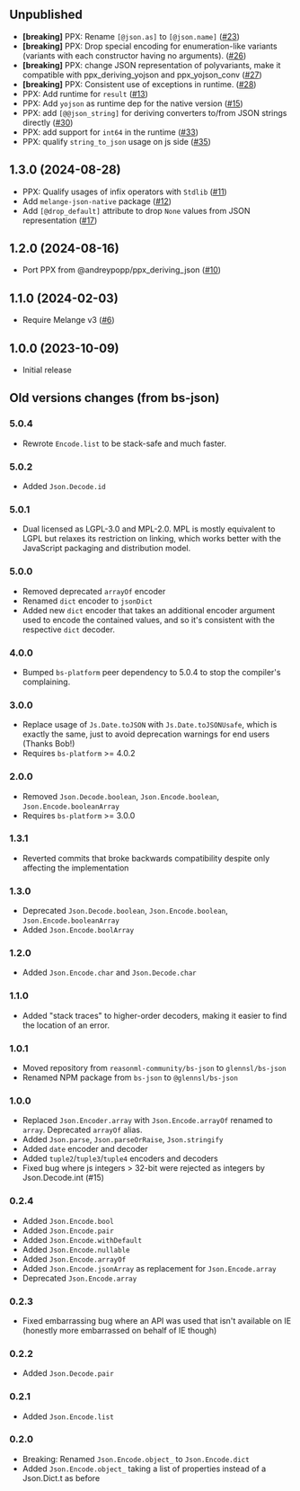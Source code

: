 ## Unpublished

- **[breaking]** PPX: Rename `[@json.as]` to `[@json.name]`
  ([#23](https://github.com/melange-community/melange-json/pull/23))
- **[breaking]** PPX: Drop special encoding for enumeration-like variants (variants with each
  constructor having no arguments).
  ([#26](https://github.com/melange-community/melange-json/pull/26))
- **[breaking]** PPX: change JSON representation of polyvariants, make it compatible with 
  ppx_deriving_yojson and ppx_yojson_conv
  ([#27](https://github.com/melange-community/melange-json/pull/27))
- **[breaking]** PPX: Consistent use of exceptions in runtime.
  ([#28](https://github.com/melange-community/melange-json/pull/28))
- PPX: Add runtime for `result`
  ([#13](https://github.com/melange-community/melange-json/pull/13))
- PPX: Add `yojson` as runtime dep for the native version
  ([#15](https://github.com/melange-community/melange-json/pull/15))
- PPX: add `[@@json_string]` for deriving converters to/from JSON strings
  directly
  ([#30](https://github.com/melange-community/melange-json/pull/30))
- PPX: add support for `int64` in the runtime
  ([#33](https://github.com/melange-community/melange-json/pull/33))
- PPX: qualify `string_to_json` usage on js side
  ([#35](https://github.com/melange-community/melange-json/pull/35))

## 1.3.0 (2024-08-28)

- PPX: Qualify usages of infix operators with `Stdlib`
  ([#11](https://github.com/melange-community/melange-json/pull/11))
- Add `melange-json-native` package
  ([#12](https://github.com/melange-community/melange-json/pull/12))
- Add `[@drop_default]` attribute to drop `None` values from JSON
  representation
  ([#17](https://github.com/melange-community/melange-json/pull/17))

## 1.2.0 (2024-08-16)

- Port PPX from @andreypopp/ppx_deriving_json
  ([#10](https://github.com/melange-community/melange-json/pull/10))

## 1.1.0 (2024-02-03)

- Require Melange v3
  ([#6](https://github.com/melange-community/melange-json/pull/6))

## 1.0.0 (2023-10-09)

- Initial release

## Old versions changes (from bs-json)

### 5.0.4
* Rewrote `Encode.list` to be stack-safe and much faster.

### 5.0.2
* Added `Json.Decode.id`

### 5.0.1
* Dual licensed as LGPL-3.0 and MPL-2.0. MPL is mostly equivalent to LGPL but relaxes its restriction on linking, which works better with the JavaScript packaging and distribution model.

### 5.0.0
* Removed deprecated `arrayOf` encoder
* Renamed `dict` encoder to `jsonDict`
* Added new `dict` encoder that takes an additional encoder argument used to encode the contained values, and so it's consistent with the respective `dict` decoder.

### 4.0.0
* Bumped `bs-platform` peer dependency to 5.0.4 to stop the compiler's complaining.

### 3.0.0
* Replace usage of `Js.Date.toJSON` with `Js.Date.toJSONUsafe`, which is exactly the same, just to avoid deprecation warnings for end users (Thanks Bob!)
* Requires `bs-platform` >= 4.0.2

### 2.0.0
* Removed `Json.Decode.boolean`, `Json.Encode.boolean`, `Json.Encode.booleanArray`
* Requires `bs-platform` >= 3.0.0

### 1.3.1
* Reverted commits that broke backwards compatibility despite only affecting the implementation

### 1.3.0
* Deprecated `Json.Decode.boolean`, `Json.Encode.boolean`, `Json.Encode.booleanArray`
* Added `Json.Encode.boolArray`

### 1.2.0
* Added `Json.Encode.char` and `Json.Decode.char`

### 1.1.0
* Added "stack traces" to higher-order decoders, making it easier to find the location of an error.

### 1.0.1
* Moved repository from `reasonml-community/bs-json` to `glennsl/bs-json`
* Renamed NPM package from `bs-json` to `@glennsl/bs-json`

### 1.0.0
* Replaced `Json.Encoder.array` with `Json.Encode.arrayOf` renamed to `array`. Deprecated `arrayOf` alias.
* Added `Json.parse`, `Json.parseOrRaise`, `Json.stringify`
* Added `date` encoder and decoder
* Added `tuple2`/`tuple3`/`tuple4` encoders and decoders
* Fixed bug where js integers > 32-bit were rejected as integers by Json.Decode.int (#15)

### 0.2.4
* Added `Json.Encode.bool`
* Added `Json.Encode.pair`
* Added `Json.Encode.withDefault`
* Added `Json.Encode.nullable`
* Added `Json.Encode.arrayOf`
* Added `Json.Encode.jsonArray` as replacement for `Json.Encode.array`
* Deprecated `Json.Encode.array`

### 0.2.3
* Fixed embarrassing bug where an API was used that isn't available on IE (honestly more embarrassed on behalf of IE though)

### 0.2.2
* Added `Json.Decode.pair`

### 0.2.1
* Added `Json.Encode.list`

### 0.2.0
* Breaking: Renamed `Json.Encode.object_` to `Json.Encode.dict`
* Added `Json.Encode.object_` taking a list of properties instead of a Json.Dict.t as before
